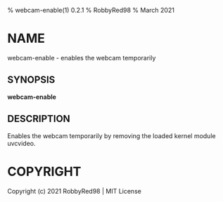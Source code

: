 % webcam-enable(1) 0.2.1
% RobbyRed98
% March 2021

# NAME
webcam-enable - enables the webcam temporarily

## SYNOPSIS
**webcam-enable**

## DESCRIPTION
Enables the webcam temporarily by removing the loaded kernel module uvcvideo.

# COPYRIGHT
Copyright (c) 2021 RobbyRed98 | MIT License
